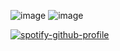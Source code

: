 ![image](https://github.com/user-attachments/assets/6d4ec5e8-8eea-4807-b36c-1eaa6750688b)
![image](https://github.com/user-attachments/assets/c97712ee-8947-4db8-8d9b-d648961d44a1)


   [![spotify-github-profile](https://spotify-github-profile.kittinanx.com/api/view?uid=31b25bsstoynkweenmnkhgj2mwou&cover_image=true&theme=novatorem&show_offline=false&background_color=121212&interchange=false&bar_color=53b14f&bar_color_cover=false)](https://github.com/kittinan/spotify-github-profile)
